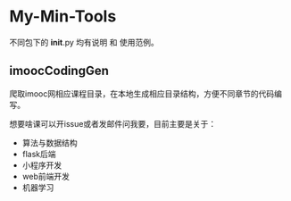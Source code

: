 # My-Min-Tools
不同包下的 __init__.py 均有说明 和 使用范例。
## imoocCodingGen
爬取imooc网相应课程目录，在本地生成相应目录结构，方便不同章节的代码编写。

想要啥课可以开issue或者发邮件问我要，目前主要是关于：
- 算法与数据结构
- flask后端
- 小程序开发
- web前端开发
- 机器学习